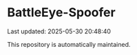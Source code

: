# BattleEye-Spoofer

Last updated: 2025-05-30 20:48:40

This repository is automatically maintained.
